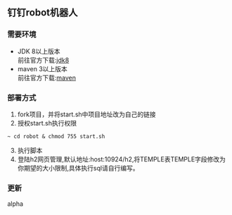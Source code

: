 ## 钉钉robot机器人
### 需要环境
- JDK 8以上版本  
  前往官方下载:[jdk8](https://www.oracle.com/technetwork/java/javase/downloads/jdk8-downloads-2133151.html)
- maven 3以上版本  
  前往官方下载:[maven](http://maven.apache.org/download.cgi)

### 部署方式
1. fork项目，并将start.sh中项目地址改为自己的链接
2. 授权start.sh执行权限  
```
~ cd robot & chmod 755 start.sh
```
3. 执行脚本
4. 登陆h2网页管理,默认地址:host:10924/h2,将TEMPLE表TEMPLE字段修改为你期望的大小限制,具体执行sql请自行编写。

### 更新
alpha   